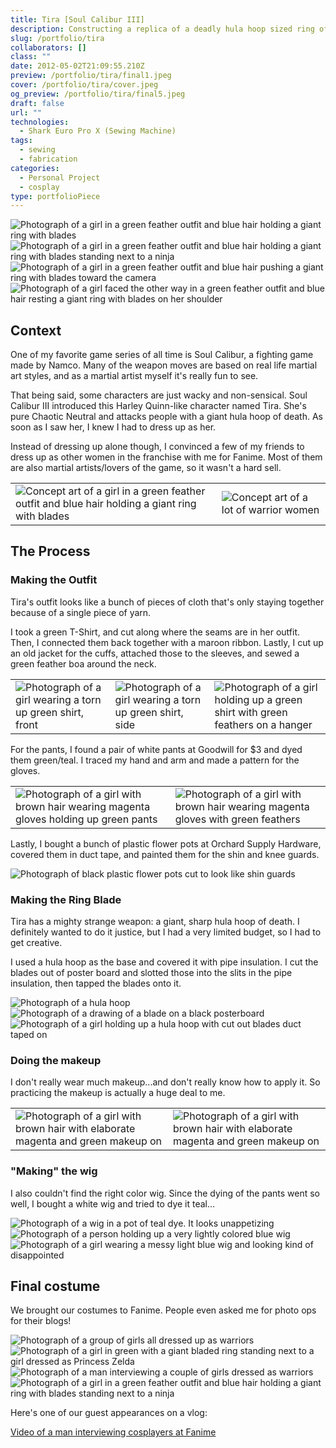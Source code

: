 ```yaml
---
title: Tira [Soul Calibur III]
description: Constructing a replica of a deadly hula hoop sized ring of blades and a feathery costume on a budget.
slug: /portfolio/tira
collaborators: []
class: ""
date: 2012-05-02T21:09:55.210Z
preview: /portfolio/tira/final1.jpeg
cover: /portfolio/tira/cover.jpeg
og_preview: /portfolio/tira/final5.jpeg
draft: false
url: ""
technologies:
  - Shark Euro Pro X (Sewing Machine)
tags:
  - sewing
  - fabrication
categories:
  - Personal Project
  - cosplay
type: portfolioPiece
---
```


![Photograph of a girl in a green feather outfit and blue hair holding a giant ring with blades](/portfolio/tira/final1.jpeg)
![Photograph of a girl in a green feather outfit and blue hair holding a giant ring with blades standing next to a ninja](/portfolio/tira/final4.jpeg)
![Photograph of a girl in a green feather outfit and blue hair pushing a giant ring with blades toward the camera](/portfolio/tira/final5.jpeg)
![Photograph of a girl faced the other way in a green feather outfit and blue hair resting a giant ring with blades on her shoulder](/portfolio/tira/final2.jpeg)


## Context

One of my favorite game series of all time is Soul Calibur, a fighting game made by Namco. Many of the weapon moves are based on real life martial art styles, and as a martial artist myself it's really fun to see.

That being said, some characters are just wacky and non-sensical. Soul Calibur III introduced this Harley Quinn-like character named Tira. She's pure Chaotic Neutral and attacks people with a giant hula hoop of death. As soon as I saw her, I knew I had to dress up as her.

Instead of dressing up alone though, I convinced a few of my friends to dress up as other women in the franchise with me for Fanime. Most of them are also martial artists/lovers of the game, so it wasn't a hard sell.

| | |
| -- | -- |
| ![Concept art of a girl in a green feather outfit and blue hair holding a giant ring with blades](/portfolio/tira/concept.jpeg) | ![Concept art of a lot of warrior women](/portfolio/tira/scgirls.jpeg) |

## The Process

### Making the Outfit

Tira's outfit looks like a bunch of pieces of cloth that's only staying together because of a single piece of yarn.

I took a green T-Shirt, and cut along where the seams are in her outfit. Then, I connected them back together with a maroon ribbon. Lastly, I cut up an old jacket for the cuffs, attached those to the sleeves, and sewed a green feather boa around the neck.

| | | |
| -- | -- | -- |
| ![Photograph of a girl wearing a torn up green shirt, front](/portfolio/tira/progress1.jpeg) | ![Photograph of a girl wearing a torn up green shirt, side](/portfolio/tira/progress2.jpeg) | ![Photograph of a girl holding up a green shirt with green feathers on a hanger](/portfolio/tira/progress3.jpeg) |

For the pants, I found a pair of white pants at Goodwill for $3 and dyed them green/teal. I traced my hand and arm and made a pattern for the gloves.

| | |
| -- | -- |
| ![Photograph of a girl with brown hair wearing magenta gloves holding up green pants](/portfolio/tira/pants1.jpeg) | ![Photograph of a girl with brown hair wearing magenta gloves with green feathers](/portfolio/tira/pants2.jpeg) |

Lastly, I bought a bunch of plastic flower pots at Orchard Supply Hardware, covered them in duct tape, and painted them for the shin and knee guards.

![Photograph of black plastic flower pots cut to look like shin guards](/portfolio/tira/shins.jpeg)

### Making the Ring Blade

Tira has a mighty strange weapon: a giant, sharp hula hoop of death. I definitely wanted to do it justice, but I had a very limited budget, so I had to get creative.

I used a hula hoop as the base and covered it with pipe insulation. I cut the blades out of poster board and slotted those into the slits in the pipe insulation, then tapped the blades onto it.

![Photograph of a hula hoop](/portfolio/tira/ring1.jpeg)
![Photograph of a drawing of a blade on a black posterboard](/portfolio/tira/ring2.jpeg)
![Photograph of a girl holding up a hula hoop with cut out blades duct taped on](/portfolio/tira/ring3.jpeg)

### Doing the makeup

I don't really wear much makeup...and don't really know how to apply it. So practicing the makeup is actually a huge deal to me.

| | |
| -- | -- |
| ![Photograph of a girl with brown hair with elaborate magenta and green makeup on](/portfolio/tira/makeup1.jpeg) | ![Photograph of a girl with brown hair with elaborate magenta and green makeup on](/portfolio/tira/makeup2.jpeg) |

### "Making" the wig
I also couldn't find the right color wig. Since the dying of the pants went so well, I bought a white wig and tried to dye it teal...

![Photograph of a wig in a pot of teal dye. It looks unappetizing](/portfolio/tira/dye1.jpeg)
![Photograph of a person holding up a very lightly colored blue wig](/portfolio/tira/dye2.jpeg)
![Photograph of a girl wearing a messy light blue wig and looking kind of disappointed](/portfolio/tira/dye3.jpeg)

## Final costume

We brought our costumes to Fanime. People even asked me for photo ops for their blogs!

![Photograph of a group of girls all dressed up as warriors](/portfolio/tira/group.jpeg)
![Photograph of a girl in green with a giant bladed ring standing next to a girl dressed as Princess Zelda](/portfolio/tira/final3.jpeg)
![Photograph of a man interviewing a couple of girls dressed as warriors](/portfolio/tira/vinnie.jpg)
![Photograph of a girl in a green feather outfit and blue hair holding a giant ring with blades standing next to a ninja](/portfolio/tira/final4.jpeg)

Here's one of our guest appearances on a vlog:

[Video of a man interviewing cosplayers at Fanime](https://www.youtube.com/embed/jqpM_-RoNwU?start=104)